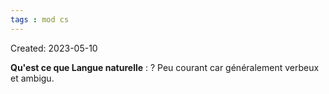 ```yaml
---
tags : mod cs
---
```

Created: 2023-05-10

**Qu'est ce que Langue naturelle** :
?
Peu courant car généralement verbeux et ambigu.